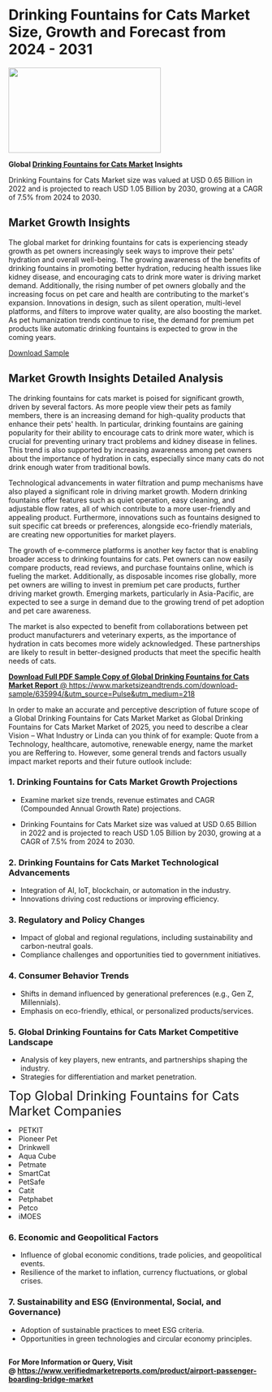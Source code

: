 <H1>Drinking Fountains for Cats Market Size, Growth and Forecast from 2024 - 2031</H1><img class="aligncenter size-medium wp-image-584254" src="https://thirdeyenews.in/wp-content/uploads/2024/09/Global-Market-Research-300x168.jpeg" alt="" width="300" height="168" /><p><strong>Global&nbsp;<a href="https://www.marketsizeandtrends.com/download-sample/635994/&amp;utm_source=Pulse&amp;utm_medium=218">Drinking Fountains for Cats Market</a> Insights</strong></p><p>Drinking Fountains for Cats Market size was valued at USD 0.65 Billion in 2022 and is projected to reach USD 1.05 Billion by 2030, growing at a CAGR of 7.5% from 2024 to 2030.</p><p><h2>Market Growth Insights</h2> <p>The global market for drinking fountains for cats is experiencing steady growth as pet owners increasingly seek ways to improve their pets' hydration and overall well-being. The growing awareness of the benefits of drinking fountains in promoting better hydration, reducing health issues like kidney disease, and encouraging cats to drink more water is driving market demand. Additionally, the rising number of pet owners globally and the increasing focus on pet care and health are contributing to the market's expansion. Innovations in design, such as silent operation, multi-level platforms, and filters to improve water quality, are also boosting the market. As pet humanization trends continue to rise, the demand for premium pet products like automatic drinking fountains is expected to grow in the coming years.</p> <p><a href="#">Download Sample</a></p> <h2>Market Growth Insights Detailed Analysis</h2> <p>The drinking fountains for cats market is poised for significant growth, driven by several factors. As more people view their pets as family members, there is an increasing demand for high-quality products that enhance their pets' health. In particular, drinking fountains are gaining popularity for their ability to encourage cats to drink more water, which is crucial for preventing urinary tract problems and kidney disease in felines. This trend is also supported by increasing awareness among pet owners about the importance of hydration in cats, especially since many cats do not drink enough water from traditional bowls.</p> <p>Technological advancements in water filtration and pump mechanisms have also played a significant role in driving market growth. Modern drinking fountains offer features such as quiet operation, easy cleaning, and adjustable flow rates, all of which contribute to a more user-friendly and appealing product. Furthermore, innovations such as fountains designed to suit specific cat breeds or preferences, alongside eco-friendly materials, are creating new opportunities for market players.</p> <p>The growth of e-commerce platforms is another key factor that is enabling broader access to drinking fountains for cats. Pet owners can now easily compare products, read reviews, and purchase fountains online, which is fueling the market. Additionally, as disposable incomes rise globally, more pet owners are willing to invest in premium pet care products, further driving market growth. Emerging markets, particularly in Asia-Pacific, are expected to see a surge in demand due to the growing trend of pet adoption and pet care awareness.</p> <p>The market is also expected to benefit from collaborations between pet product manufacturers and veterinary experts, as the importance of hydration in cats becomes more widely acknowledged. These partnerships are likely to result in better-designed products that meet the specific health needs of cats.</p> <p><a href="#"></p><p><span class=""><strong>Download Full PDF Sample Copy of Global Drinking Fountains for Cats Market Report</strong> @ <a href="https://www.marketsizeandtrends.com/download-sample/635994/&amp;utm_source=Pulse&amp;utm_medium=218" target="_blank">https://www.marketsizeandtrends.com/download-sample/635994/&amp;utm_source=Pulse&amp;utm_medium=218</a></span></p><p>In order to make an accurate and perceptive description of future scope of a Global&nbsp;Drinking Fountains for Cats Market Market as Global&nbsp;Drinking Fountains for Cats Market Market of 2025, you need to describe a clear Vision &ndash; What Industry or Linda can you think of for example: Quote from a Technology, healthcare, automotive, renewable energy, name the market you are Reffering to. However, some general trends and factors usually impact market reports and their future outlook include:</p><h3>1.&nbsp;<strong>Drinking Fountains for Cats Market Growth Projections</strong></h3><ul><li>Examine market size trends, revenue estimates and CAGR (Compounded Annual Growth Rate) projections.</li><li><p>Drinking Fountains for Cats Market size was valued at USD 0.65 Billion in 2022 and is projected to reach USD 1.05 Billion by 2030, growing at a CAGR of 7.5% from 2024 to 2030.</p></li></ul><h3>2.&nbsp;<strong>Drinking Fountains for Cats Market Technological Advancements</strong></h3><ul><li>Integration of AI, IoT, blockchain, or automation in the industry.</li><li>Innovations driving cost reductions or improving efficiency.</li></ul><h3>3.&nbsp;<strong>Regulatory and Policy Changes</strong></h3><ul><li>Impact of global and regional regulations, including sustainability and carbon-neutral goals.</li><li>Compliance challenges and opportunities tied to government initiatives.</li></ul><h3>4.&nbsp;<strong>Consumer Behavior Trends</strong></h3><ul><li>Shifts in demand influenced by generational preferences (e.g., Gen Z, Millennials).</li><li>Emphasis on eco-friendly, ethical, or personalized products/services.</li></ul><h3>5.&nbsp;<strong>Global Drinking Fountains for Cats Market Competitive Landscape</strong></h3><ul><li>Analysis of key players, new entrants, and partnerships shaping the industry.</li><li>Strategies for differentiation and market penetration.</li></ul><p data-pm-slice="1 1 []"><span style="color: inherit; font-family: inherit; font-size: 25px;">Top Global Drinking Fountains for Cats Market Companies</span></p><div class="" data-test-id=""><p><li>PETKIT</li><li> Pioneer Pet</li><li> Drinkwell</li><li> Aqua Cube</li><li> Petmate</li><li> SmartCat</li><li> PetSafe</li><li> Catit</li><li> Petphabet</li><li> Petco</li><li> iMOES</li></p></div><h3>6.&nbsp;<strong>Economic and Geopolitical Factors</strong></h3><ul><li>Influence of global economic conditions, trade policies, and geopolitical events.</li><li>Resilience of the market to inflation, currency fluctuations, or global crises.</li></ul><h3>7.&nbsp;<strong>Sustainability and ESG (Environmental, Social, and Governance)</strong></h3><ul><li>Adoption of sustainable practices to meet ESG criteria.</li><li>Opportunities in green technologies and circular economy principles.</li></ul><h2><strong style="font-size: 14px;">For More Information or Query, Visit @&nbsp;</strong><a style="background-color: #ffffff; font-size: 14px;" href="https://www.marketsizeandtrends.com/report/drinking-fountains-for-cats-market/" target="_blank">https://www.verifiedmarketreports.com/product/airport-passenger-boarding-bridge-market</a></h2>
